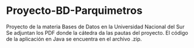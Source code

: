 # Proyecto-BD-Parquimetros
Proyecto de la materia Bases de Datos en la Universidad Nacional del Sur
Se adjuntan los PDF donde la cátedra da las pautas del proyecto. El código de la aplicación en Java se encuentra en el archivo .zip.
